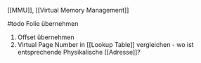 [[MMU]], [[Virtual Memory Management]]

#todo Folie übernehmen

1. Offset übernehmen
2. Virtual Page Number in [[Lookup Table]] vergleichen - wo ist entsprechende Physikalische [[Adresse]]?
